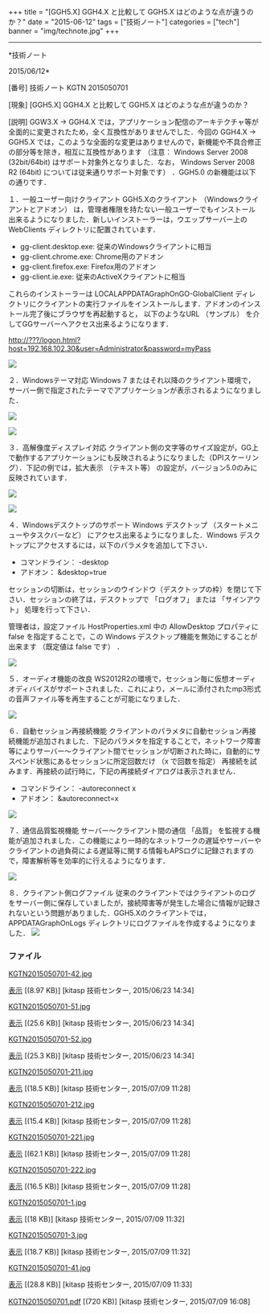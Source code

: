 ﻿+++
title = "[GGH5.X] GGH4.X と比較して GGH5.X はどのような点が違うのか？"
date = "2015-06-12"
tags = ["技術ノート"]
categories = ["tech"]
banner = "img/technote.jpg"
+++

-----------------------------------------------------------------------------------------------------------------------------

*技術ノート

2015/06/12*


[番号]
技術ノート KGTN 2015050701

[現象]
[GGH5.X] GGH4.X と比較して GGH5.X はどのような点が違うのか？

[説明]
GGW3.X → GGH4.X
では，アプリケーション配信のアーキテクチャ等が全面的に変更されたため，全く互換性がありませんでした．今回の
GGH4.X → GGH5.X
では，このような全面的な変更はありませんので，新機能や不具合修正の部分等を除き，相互に互換性があります
（注意： Windows Server 2008 (32bit/64bit)
はサポート対象外となりました．なお， Windows Server 2008 R2 (64bit)
については従来通りサポート対象です） ．GGH5.0 の新機能は以下の通りです．

１．一般ユーザー向けクライアント
GGH5.Xのクライアント （Windowsクライアントとアドオン）
は，管理者権限を持たない一般ユーザーでもインストール出来るようになりました．新しいインストーラーは，ウエッブサーバー上の
WebClients ディレクトリに配置されています．

-   gg-client.desktop.exe: 従来のWindowsクライアントに相当
-   gg-client.chrome.exe: Chrome用のアドオン
-   gg-client.firefox.exe: Firefox用のアドオン
-   gg-client.ie.exe: 従来のActiveXクライアントに相当

これらのインストーラーは LOCALAPPDATAGraphOnGO-GlobalClient
ディレクトリにクライアントの実行ファイルをインストールします．アドオンのインストール完了後にブラウザを再起動すると，
以下のようなURL （サンプル）
を介してGGサーバーへアクセス出来るようになります．

<http://???/logon.html?host=192.168.102.30&user=Administrator&password=myPass>

![](http://techreport.kitasp.net/attachments/download/2112/KGTN2015050701-1.jpg)

２．Windowsテーマ対応
Windows 7
またはそれ以降のクライアント環境で，サーバー側で指定されたテーマでアプリケーションが表示されるようになりました．

![](http://techreport.kitasp.net/attachments/download/2108/KGTN2015050701-211.jpg)

![](http://techreport.kitasp.net/attachments/download/2109/KGTN2015050701-212.jpg)

３．高解像度ディスプレイ対応
クライアント側の文字等のサイズ設定が，GG上で動作するアプリケーションにも反映されるようになりました（DPIスケーリング）．下記の例では，拡大表示
（テキスト等） の設定が，バージョン5.0のみに反映されています．

![](http://techreport.kitasp.net/attachments/download/2110/KGTN2015050701-221.jpg)

![](http://techreport.kitasp.net/attachments/download/2111/KGTN2015050701-222.jpg)

４．Windowsデスクトップのサポート
Windows デスクトップ （スタートメニューやタスクバーなど）
にアクセス出来るようになりました．Windows
デスクトップにアクセスするには，以下のパラメタを追加して下さい．

-   コマンドライン： -desktop
-   アドオン： &desktop=true

セッションの切断は，セッションのウインドウ（デスクトップの枠）を閉じて下さい．セッションの終了は，デスクトップで
「ログオフ」 または 「サインアウト」 処理を行って下さい．

管理者は，設定ファイル HostProperties.xml 中の AllowDesktop プロパティに
false を指定することで，この Windows
デスクトップ機能を無効にすることが出来ます （既定値は false です） ．

![](http://techreport.kitasp.net/attachments/download/2113/KGTN2015050701-3.jpg)

５．オーディオ機能の改良
WS2012R2の環境で，セッション毎に仮想オーディオディバイスがサポートされました．これにより，メールに添付されたmp3形式の音声ファイル等を再生することが可能になりました．

![](http://techreport.kitasp.net/attachments/download/2115/KGTN2015050701-41.jpg)

６．自動セッション再接続機能
クライアントのパラメタに自動セッション再接続機能が追加されました．下記のパラメタを指定することで，ネットワーク障害等によりサーバー～クライアント間でセッションが切断された時に，自動的にサスペンド状態にあるセッションに所定回数だけ
（x で回数を指定）
再接続を試みます．再接続の試行時に，下記の再接続ダイアログは表示されません．

-   コマンドライン： -autoreconnect x
-   アドオン： &autoreconnect=x

![](http://techreport.kitasp.net/attachments/download/2080/KGTN2015050701-42.jpg)

７．通信品質監視機能
サーバー～クライアント間の通信 「品質」
を監視する機能が追加されました．この機能により一時的なネットワークの遅延やサーバーやクライアントの過負荷による遅延等に関する情報もAPSログに記録されますので，障害解析等を効率的に行えるようになります．

![](http://techreport.kitasp.net/attachments/download/2081/KGTN2015050701-51.jpg)

８．クライアント側ログファイル
従来のクライアントではクライアントのログをサーバー側に保存していましたが，接続障害等が発生した場合に情報が記録されないという問題がありました．GGH5.Xのクライアントでは，
APPDATAGraphOnLogs
ディレクトリにログファイルを作成するようになりました．
![](http://techreport.kitasp.net/attachments/download/2082/KGTN2015050701-52.jpg)


### ファイル

 
 


[KGTN2015050701-42.jpg](http://techreport.kitasp.net/attachments/download/2080/KGTN2015050701-42.jpg)

[表示](http://techreport.kitasp.net/attachments/2080/KGTN2015050701-42.jpg "表示")
 [(8.97 KB)] [kitasp 技術センター, 2015/06/23
14:34]

[KGTN2015050701-51.jpg](http://techreport.kitasp.net/attachments/download/2081/KGTN2015050701-51.jpg)

[表示](http://techreport.kitasp.net/attachments/2081/KGTN2015050701-51.jpg "表示")
 [(25.6 KB)] [kitasp 技術センター, 2015/06/23
14:34]

[KGTN2015050701-52.jpg](http://techreport.kitasp.net/attachments/download/2082/KGTN2015050701-52.jpg)

[表示](http://techreport.kitasp.net/attachments/2082/KGTN2015050701-52.jpg "表示")
 [(25.3 KB)] [kitasp 技術センター, 2015/06/23
14:34]

[KGTN2015050701-211.jpg](http://techreport.kitasp.net/attachments/download/2108/KGTN2015050701-211.jpg)

[表示](http://techreport.kitasp.net/attachments/2108/KGTN2015050701-211.jpg "表示")
 [(18.5 KB)] [kitasp 技術センター, 2015/07/09
11:28]

[KGTN2015050701-212.jpg](http://techreport.kitasp.net/attachments/download/2109/KGTN2015050701-212.jpg)

[表示](http://techreport.kitasp.net/attachments/2109/KGTN2015050701-212.jpg "表示")
 [(15.4 KB)] [kitasp 技術センター, 2015/07/09
11:28]

[KGTN2015050701-221.jpg](http://techreport.kitasp.net/attachments/download/2110/KGTN2015050701-221.jpg)

[表示](http://techreport.kitasp.net/attachments/2110/KGTN2015050701-221.jpg "表示")
 [(62.1 KB)] [kitasp 技術センター, 2015/07/09
11:28]

[KGTN2015050701-222.jpg](http://techreport.kitasp.net/attachments/download/2111/KGTN2015050701-222.jpg)

[表示](http://techreport.kitasp.net/attachments/2111/KGTN2015050701-222.jpg "表示")
 [(16.5 KB)] [kitasp 技術センター, 2015/07/09
11:28]

[KGTN2015050701-1.jpg](http://techreport.kitasp.net/attachments/download/2112/KGTN2015050701-1.jpg)

[表示](http://techreport.kitasp.net/attachments/2112/KGTN2015050701-1.jpg "表示")
 [(18 KB)] [kitasp 技術センター, 2015/07/09
11:32]

[KGTN2015050701-3.jpg](http://techreport.kitasp.net/attachments/download/2113/KGTN2015050701-3.jpg)

[表示](http://techreport.kitasp.net/attachments/2113/KGTN2015050701-3.jpg "表示")
 [(18.7 KB)] [kitasp 技術センター, 2015/07/09
11:32]

[KGTN2015050701-41.jpg](http://techreport.kitasp.net/attachments/download/2115/KGTN2015050701-41.jpg)

[表示](http://techreport.kitasp.net/attachments/2115/KGTN2015050701-41.jpg "表示")
 [(28.8 KB)] [kitasp 技術センター, 2015/07/09
11:33]

[KGTN2015050701.pdf](http://techreport.kitasp.net/attachments/download/2153/KGTN2015050701.pdf)
 [(720 KB)] [kitasp 技術センター, 2015/07/09
16:08]


 


 

